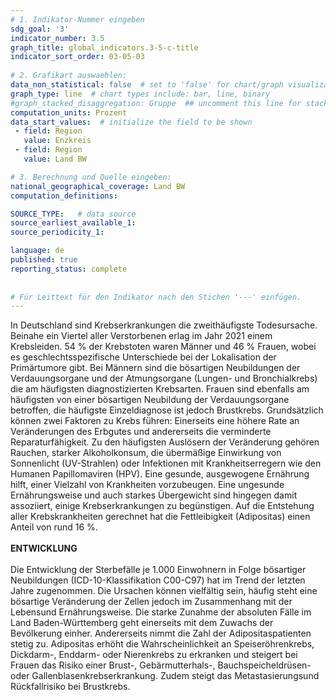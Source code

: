 ```yaml
---
# 1. Indikator-Nummer eingeben 
sdg_goal: '3' 
indicator_number: 3.5
graph_title: global_indicators.3-5-c-title
indicator_sort_order: 03-05-03
 
# 2. Grafikart auswaehlen: 
data_non_statistical: false  # set to 'false' for chart/graph visualization 
graph_type: line  # chart types include: bar, line, binary 
#graph_stacked_disaggregation: Gruppe  ## uncomment this line for stacked bars. eplace 'Geschlecht' with the field of aggregation. 
computation_units: Prozent 
data_start_values:  # initialize the field to be shown  
 - field: Region 
   value: Enzkreis
 - field: Region 
   value: Land BW

# 3. Berechnung und Quelle eingeben: 
national_geographical_coverage: Land BW
computation_definitions: 

SOURCE_TYPE:   # data source  
source_earliest_available_1: 
source_periodicity_1: 

language: de   
published: true 
reporting_status: complete
 
 
# Für Leittext für den Indikator nach den Stichen '---' einfügen. 
---
```


In Deutschland sind Krebserkrankungen die zweithäufigste Todesursache. Beinahe ein Viertel aller Verstorbenen erlag im Jahr 2021 einem Krebsleiden. 54 % der Krebstoten waren Männer und 46 % Frauen, wobei es geschlechtsspezifische Unterschiede bei der Lokalisation der Primärtumore gibt. Bei Männern sind die bösartigen Neubildungen der Verdauungsorgane und der Atmungsorgane (Lungen- und Bronchialkrebs) die am häufigsten diagnostizierten Krebsarten. Frauen sind ebenfalls am häufigsten von einer bösartigen Neubildung der Verdauungsorgane betroffen, die häufigste Einzeldiagnose ist jedoch Brustkrebs. Grundsätzlich können zwei Faktoren zu Krebs führen: Einerseits eine höhere Rate an Veränderungen des Erbgutes und andererseits die verminderte Reparaturfähigkeit. Zu den häufigsten Auslösern der Veränderung gehören Rauchen, starker Alkoholkonsum, die übermäßige Einwirkung von Sonnenlicht (UV-Strahlen) oder Infektionen mit Krankheitserregern wie den Humanen Papillomaviren (HPV). Eine gesunde, ausgewogene Ernährung hilft, einer Vielzahl von Krankheiten vorzubeugen. Eine ungesunde Ernährungsweise und auch starkes Übergewicht sind hingegen damit assoziiert, einige Krebserkrankungen zu begünstigen. Auf die Entstehung aller Krebskrankheiten gerechnet hat die Fettleibigkeit (Adipositas) einen Anteil von rund 16 %. <br>
<br>
**ENTWICKLUNG** <br>
<br>
Die Entwicklung der Sterbefälle je 1.000 Einwohnern in Folge bösartiger Neubildungen (ICD-10-Klassifikation C00-C97) hat im Trend der letzten Jahre zugenommen. Die Ursachen können vielfältig sein, häufig steht eine bösartige Veränderung der Zellen jedoch im Zusammenhang mit der Lebensund Ernährungsweise. Die starke Zunahme der absoluten Fälle im Land Baden-Württemberg geht einerseits mit dem Zuwachs der Bevölkerung einher. Andererseits nimmt die Zahl der Adipositaspatienten stetig zu. Adipositas erhöht die Wahrscheinlichkeit an Speiseröhrenkrebs, Dickdarm-, Enddarm- oder Nierenkrebs zu erkranken und steigert bei Frauen das Risiko einer Brust-, Gebärmutterhals-, Bauchspeicheldrüsen- oder Gallenblasenkrebserkrankung. Zudem steigt das Metastasierungsund Rückfallrisiko bei Brustkrebs.

